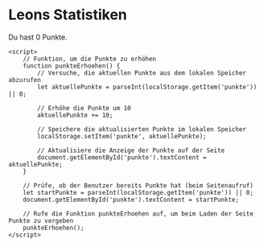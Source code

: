 <html>
<head>
    <title>Punktevergabe</title>
</head>
<body>
    <h1>Leons Statistiken</h1>
    <p>Du hast <span id="punkte">0</span> Punkte.</p>

    <script>
        // Funktion, um die Punkte zu erhöhen
        function punkteErhoehen() {
            // Versuche, die aktuellen Punkte aus dem lokalen Speicher abzurufen
            let aktuellePunkte = parseInt(localStorage.getItem('punkte')) || 0;
            
            // Erhöhe die Punkte um 10
            aktuellePunkte += 10;

            // Speichere die aktualisierten Punkte im lokalen Speicher
            localStorage.setItem('punkte', aktuellePunkte);

            // Aktualisiere die Anzeige der Punkte auf der Seite
            document.getElementById('punkte').textContent = aktuellePunkte;
        }

        // Prüfe, ob der Benutzer bereits Punkte hat (beim Seitenaufruf)
        let startPunkte = parseInt(localStorage.getItem('punkte')) || 0;
        document.getElementById('punkte').textContent = startPunkte;
        
        // Rufe die Funktion punkteErhoehen auf, um beim Laden der Seite Punkte zu vergeben
        punkteErhoehen();
    </script>
</body>
</html>
